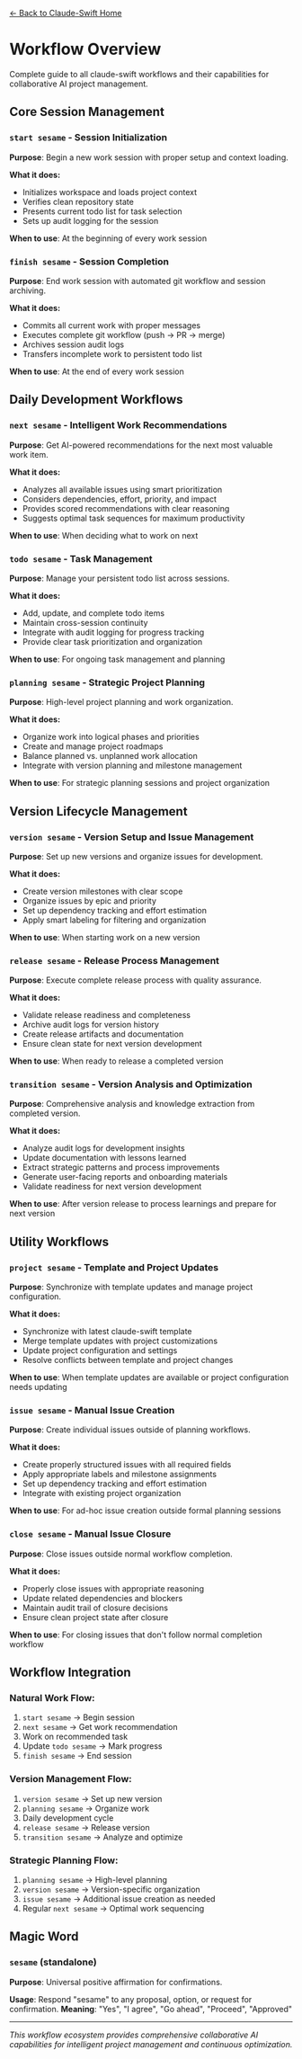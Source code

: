 [← Back to Claude-Swift Home](../../README.md)

# Workflow Overview

Complete guide to all claude-swift workflows and their capabilities for collaborative AI project management.

## Core Session Management

### `start sesame` - Session Initialization
**Purpose**: Begin a new work session with proper setup and context loading.

**What it does:**
- Initializes workspace and loads project context
- Verifies clean repository state
- Presents current todo list for task selection
- Sets up audit logging for the session

**When to use**: At the beginning of every work session

### `finish sesame` - Session Completion
**Purpose**: End work session with automated git workflow and session archiving.

**What it does:**
- Commits all current work with proper messages
- Executes complete git workflow (push → PR → merge)
- Archives session audit logs
- Transfers incomplete work to persistent todo list

**When to use**: At the end of every work session

## Daily Development Workflows

### `next sesame` - Intelligent Work Recommendations
**Purpose**: Get AI-powered recommendations for the next most valuable work item.

**What it does:**
- Analyzes all available issues using smart prioritization
- Considers dependencies, effort, priority, and impact
- Provides scored recommendations with clear reasoning
- Suggests optimal task sequences for maximum productivity

**When to use**: When deciding what to work on next

### `todo sesame` - Task Management
**Purpose**: Manage your persistent todo list across sessions.

**What it does:**
- Add, update, and complete todo items
- Maintain cross-session continuity
- Integrate with audit logging for progress tracking
- Provide clear task prioritization and organization

**When to use**: For ongoing task management and planning

### `planning sesame` - Strategic Project Planning
**Purpose**: High-level project planning and work organization.

**What it does:**
- Organize work into logical phases and priorities
- Create and manage project roadmaps
- Balance planned vs. unplanned work allocation
- Integrate with version planning and milestone management

**When to use**: For strategic planning sessions and project organization

## Version Lifecycle Management

### `version sesame` - Version Setup and Issue Management
**Purpose**: Set up new versions and organize issues for development.

**What it does:**
- Create version milestones with clear scope
- Organize issues by epic and priority
- Set up dependency tracking and effort estimation
- Apply smart labeling for filtering and organization

**When to use**: When starting work on a new version

### `release sesame` - Release Process Management
**Purpose**: Execute complete release process with quality assurance.

**What it does:**
- Validate release readiness and completeness
- Archive audit logs for version history
- Create release artifacts and documentation
- Ensure clean state for next version development

**When to use**: When ready to release a completed version

### `transition sesame` - Version Analysis and Optimization
**Purpose**: Comprehensive analysis and knowledge extraction from completed version.

**What it does:**
- Analyze audit logs for development insights
- Update documentation with lessons learned
- Extract strategic patterns and process improvements
- Generate user-facing reports and onboarding materials
- Validate readiness for next version development

**When to use**: After version release to process learnings and prepare for next version

## Utility Workflows

### `project sesame` - Template and Project Updates
**Purpose**: Synchronize with template updates and manage project configuration.

**What it does:**
- Synchronize with latest claude-swift template
- Merge template updates with project customizations
- Update project configuration and settings
- Resolve conflicts between template and project changes

**When to use**: When template updates are available or project configuration needs updating

### `issue sesame` - Manual Issue Creation
**Purpose**: Create individual issues outside of planning workflows.

**What it does:**
- Create properly structured issues with all required fields
- Apply appropriate labels and milestone assignments
- Set up dependency tracking and effort estimation
- Integrate with existing project organization

**When to use**: For ad-hoc issue creation outside formal planning sessions

### `close sesame` - Manual Issue Closure
**Purpose**: Close issues outside normal workflow completion.

**What it does:**
- Properly close issues with appropriate reasoning
- Update related dependencies and blockers
- Maintain audit trail of closure decisions
- Ensure clean project state after closure

**When to use**: For closing issues that don't follow normal completion workflow

## Workflow Integration

### **Natural Work Flow:**
1. `start sesame` → Begin session
2. `next sesame` → Get work recommendation
3. Work on recommended task
4. Update `todo sesame` → Mark progress
5. `finish sesame` → End session

### **Version Management Flow:**
1. `version sesame` → Set up new version
2. `planning sesame` → Organize work
3. Daily development cycle
4. `release sesame` → Release version
5. `transition sesame` → Analyze and optimize

### **Strategic Planning Flow:**
1. `planning sesame` → High-level planning
2. `version sesame` → Version-specific organization
3. `issue sesame` → Additional issue creation as needed
4. Regular `next sesame` → Optimal work sequencing

## Magic Word

### `sesame` (standalone)
**Purpose**: Universal positive affirmation for confirmations.

**Usage**: Respond "sesame" to any proposal, option, or request for confirmation.
**Meaning**: "Yes", "I agree", "Go ahead", "Proceed", "Approved"

---

*This workflow ecosystem provides comprehensive collaborative AI capabilities for intelligent project management and continuous optimization.*